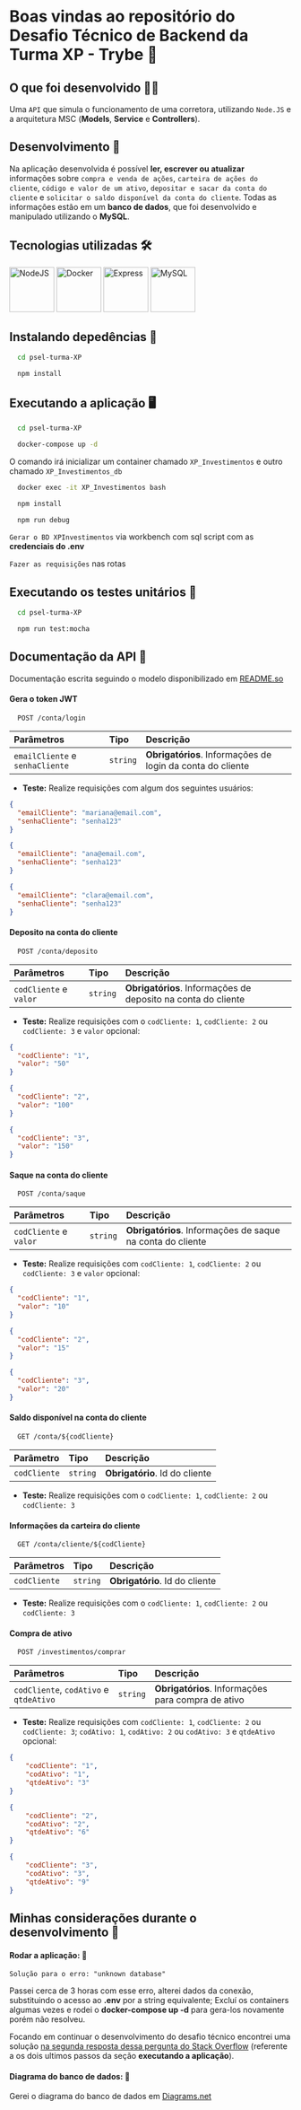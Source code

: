 # Boas vindas ao repositório do Desafio Técnico de Backend da Turma XP - Trybe 🚀

## O que foi desenvolvido 👩‍💻

Uma `API` que simula o funcionamento de uma corretora, utilizando `Node.JS` e a arquitetura MSC (**Models**, **Service** e **Controllers**).

## Desenvolvimento 🎯

Na aplicação desenvolvida é possível **ler, escrever ou atualizar** informações sobre `compra e venda de ações`, `carteira de ações do cliente`, `código e valor de um ativo`, `depositar e sacar da conta do cliente` e `solicitar o saldo disponível da conta do cliente`. Todas as informações estão em um **banco de dados**, que foi desenvolvido e manipulado utilizando o **MySQL**.

## Tecnologias utilizadas 🛠

<img title="NodeJS" alt="NodeJS" height="80" width="80" src="https://cdn.jsdelivr.net/gh/devicons/devicon/icons/nodejs/nodejs-original.svg" /> <img title="Docker" alt="Docker" height="80" width="80" src="https://cdn.jsdelivr.net/gh/devicons/devicon/icons/docker/docker-original.svg" /> <img title="Express" alt="Express" height="80" width="80" src="https://cdn.jsdelivr.net/gh/devicons/devicon/icons/express/express-original.svg" /> <img title="MySQL" alt="MySQL" height="80" width="80" src="https://cdn.jsdelivr.net/gh/devicons/devicon/icons/mysql/mysql-original.svg" />
          

## Instalando depedências 🔽

```bash
  cd psel-turma-XP
```

```bash
  npm install
```

## Executando a aplicação 🖥

```bash
  cd psel-turma-XP
```

```bash
  docker-compose up -d
```

O comando irá inicializar um container chamado `XP_Investimentos` e outro chamado `XP_Investimentos_db`

```bash
  docker exec -it XP_Investimentos bash
```

```bash
  npm install
```

```bash
  npm run debug
```

`Gerar o BD XPInvestimentos` via workbench com sql script com as **credenciais do .env**

`Fazer as requisições` nas rotas

## Executando os testes unitários 🧪

```bash
  cd psel-turma-XP
```

```bash
  npm run test:mocha
```

## Documentação da API 📒

Documentação escrita seguindo o modelo disponibilizado em [README.so](https://readme.so/pt)

#### Gera o token JWT

```http
  POST /conta/login
```

| Parâmetros   | Tipo       | Descrição                           |
| :---------- | :--------- | :---------------------------------- |
| `emailCliente` e `senhaCliente` | `string` | **Obrigatórios**. Informações de login da conta do cliente |

- **Teste:** Realize requisições com algum dos seguintes usuários:
```json
{
  "emailCliente": "mariana@email.com",
  "senhaCliente": "senha123"
}

{
  "emailCliente": "ana@email.com",
  "senhaCliente": "senha123"
}

{
  "emailCliente": "clara@email.com",
  "senhaCliente": "senha123"
}
```

#### Deposito na conta do cliente

```http
  POST /conta/deposito
```

| Parâmetros   | Tipo       | Descrição                           |
| :---------- | :--------- | :---------------------------------- |
| `codCliente` e `valor` | `string` | **Obrigatórios**. Informações de deposito na conta do cliente |

- **Teste:** Realize requisições com o `codCliente: 1`, `codCliente: 2` ou `codCliente: 3` e `valor` opcional:
```json
{
  "codCliente": "1",
  "valor": "50"
}

{
  "codCliente": "2",
  "valor": "100"
}

{
  "codCliente": "3",
  "valor": "150"
}
```

#### Saque na conta do cliente

```http
  POST /conta/saque
```

| Parâmetros   | Tipo       | Descrição                           |
| :---------- | :--------- | :---------------------------------- |
| `codCliente` e `valor` | `string` | **Obrigatórios**. Informações de saque na conta do cliente |

- **Teste:** Realize requisições com `codCliente: 1`, `codCliente: 2` ou `codCliente: 3` e `valor` opcional:
```json
{
  "codCliente": "1",
  "valor": "10"
}

{
  "codCliente": "2",
  "valor": "15"
}

{
  "codCliente": "3",
  "valor": "20"
}
```

#### Saldo disponível na conta do cliente

```http
  GET /conta/${codCliente}
```

| Parâmetro   | Tipo       | Descrição                           |
| :---------- | :--------- | :---------------------------------- |
| `codCliente` | `string` | **Obrigatório**. Id do cliente |

- **Teste:** Realize requisições com o `codCliente: 1`, `codCliente: 2` ou `codCliente: 3`

#### Informações da carteira do cliente

```http
  GET /conta/cliente/${codCliente}
```

| Parâmetros   | Tipo       | Descrição                           |
| :---------- | :--------- | :---------------------------------- |
| `codCliente` | `string` | **Obrigatório**. Id do cliente |

- **Teste:** Realize requisições com o `codCliente: 1`, `codCliente: 2` ou `codCliente: 3`

#### Compra de ativo

```http
  POST /investimentos/comprar
```

| Parâmetros   | Tipo       | Descrição                           |
| :---------- | :--------- | :---------------------------------- |
| `codCliente`, `codAtivo` e `qtdeAtivo` | `string` | **Obrigatórios**. Informações para compra de ativo |

- **Teste:** Realize requisições com `codCliente: 1`, `codCliente: 2` ou `codCliente: 3`; `codAtivo: 1`, `codAtivo: 2` ou `codAtivo: 3` e `qtdeAtivo` opcional:
```json
{
    "codCliente": "1",
    "codAtivo": "1",
    "qtdeAtivo": "3"
}

{
    "codCliente": "2",
    "codAtivo": "2",
    "qtdeAtivo": "6"
}

{
    "codCliente": "3",
    "codAtivo": "3",
    "qtdeAtivo": "9"
}

```

## Minhas considerações durante o desenvolvimento 📝

#### Rodar a aplicação: 📌

`Solução para o erro: "unknown database"`

Passei cerca de 3 horas com esse erro, alterei dados da conexão, substituindo o acesso ao **.env** por a string equivalente; Excluí os containers algumas vezes e rodei o **docker-compose up -d** para gera-los novamente porém não resolveu.

Focando em continuar o desenvolvimento do desafio técnico encontrei uma solução [na segunda resposta dessa pergunta do Stack Overflow](https://stackoverflow.com/questions/53426919/mysql-docker-container-gives-unknown-database-error) (referente a os dois ultimos passos da seção **executando a aplicação**).

#### Diagrama do banco de dados: 🎲

Gerei o diagrama do banco de dados em [Diagrams.net](https://www.google.com/url?sa=t&rct=j&q=&esrc=s&source=web&cd=&cad=rja&uact=8&ved=2ahUKEwid2Z_poor5AhXjupUCHUBEBO8QFnoECAQQAQ&url=https%3A%2F%2Fwww.diagrams.net%2F&usg=AOvVaw1-h_Mns_MotizBNxF18KnX)